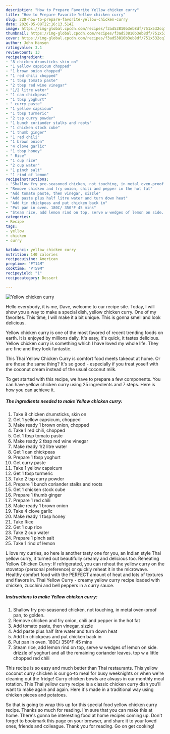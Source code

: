 ```yaml
---
description: "How to Prepare Favorite Yellow chicken curry"
title: "How to Prepare Favorite Yellow chicken curry"
slug: 228-how-to-prepare-favorite-yellow-chicken-curry
date: 2020-05-08T22:16:13.514Z
image: https://img-global.cpcdn.com/recipes/f3ad53810b3eb8df/751x532cq70/yellow-chicken-curry-recipe-main-photo.jpg
thumbnail: https://img-global.cpcdn.com/recipes/f3ad53810b3eb8df/751x532cq70/yellow-chicken-curry-recipe-main-photo.jpg
cover: https://img-global.cpcdn.com/recipes/f3ad53810b3eb8df/751x532cq70/yellow-chicken-curry-recipe-main-photo.jpg
author: John Hansen
ratingvalue: 3.1
reviewcount: 13
recipeingredient:
- "8 chicken drumsticks skin on"
- "1 yellow capsicum chopped"
- "1 brown onion chopped"
- "1 red chili chopped"
- "1 tbsp tomato paste"
- "2 tbsp red wine vinegar"
- "1/2 litre water"
- "1 can chickpeas"
- "1 tbsp yoghurt"
- " curry paste"
- "1 yellow capsicum"
- "1 tbsp turmeric"
- "2 tsp curry powder"
- "1 bunch coriander stalks and roots"
- "1 chicken stock cube"
- "1 thumb ginger"
- "1 red chili"
- "1 brown onion"
- "4 clove garlic"
- "1 tbsp honey"
- " Rice"
- "1 cup rice"
- "2 cup water"
- "1 pinch salt"
- "1 rind of lemon"
recipeinstructions:
- "Shallow fry pre-seasoned chicken, not touching, in metal oven-proof pan, to golden."
- "Remove chicken and fry onion, chili and pepper in the hot fat"
- "Add tomato paste, then vinegar, sizzle"
- "Add paste plus half litre water and turn down heat"
- "Add tin chickpeas and put chicken back in"
- "Put pan in oven. 180C/ 350°F 45 mins"
- "Steam rice, add lemon rind on top, serve w wedges of lemon on side. drizzle of yoghurt and all the remaining coriander leaves. top w a little chopped red chili"
categories:
- Recipe
tags:
- yellow
- chicken
- curry

katakunci: yellow chicken curry 
nutrition: 140 calories
recipecuisine: American
preptime: "PT14M"
cooktime: "PT59M"
recipeyield: "1"
recipecategory: Dessert

---
```



![Yellow chicken curry](https://img-global.cpcdn.com/recipes/f3ad53810b3eb8df/751x532cq70/yellow-chicken-curry-recipe-main-photo.jpg)

Hello everybody, it is me, Dave, welcome to our recipe site. Today, I will show you a way to make a special dish, yellow chicken curry. One of my favorites. This time, I will make it a bit unique. This is gonna smell and look delicious.

Yellow chicken curry is one of the most favored of recent trending foods on earth. It is enjoyed by millions daily. It's easy, it's quick, it tastes delicious. Yellow chicken curry is something which I have loved my whole life. They are fine and they look fantastic.

This Thai Yellow Chicken Curry is comfort food meets takeout at home. Or are those the same thing? It&#39;s so good - especially if you treat yoself with the coconut cream instead of the usual coconut milk.


To get started with this recipe, we have to prepare a few components. You can have yellow chicken curry using 25 ingredients and 7 steps. Here is how you can achieve it.

<!--inarticleads1-->

##### The ingredients needed to make Yellow chicken curry:

1. Take 8 chicken drumsticks, skin on
1. Get 1 yellow capsicum, chopped
1. Make ready 1 brown onion, chopped
1. Take 1 red chili, chopped
1. Get 1 tbsp tomato paste
1. Make ready 2 tbsp red wine vinegar
1. Make ready 1/2 litre water
1. Get 1 can chickpeas
1. Prepare 1 tbsp yoghurt
1. Get  curry paste
1. Take 1 yellow capsicum
1. Get 1 tbsp turmeric
1. Take 2 tsp curry powder
1. Prepare 1 bunch coriander stalks and roots
1. Get 1 chicken stock cube
1. Prepare 1 thumb ginger
1. Prepare 1 red chili
1. Make ready 1 brown onion
1. Take 4 clove garlic
1. Make ready 1 tbsp honey
1. Take  Rice
1. Get 1 cup rice
1. Take 2 cup water
1. Prepare 1 pinch salt
1. Take 1 rind of lemon


L love my curries, so here is another tasty one for you, an Indian style Thai yellow curry, it turned out beautifully creamy and delicious too. Reheating Yellow Chicken Curry: If refrigerated, you can reheat the yellow curry on the stovetop (personal preference) or quickly reheat it in the microwave. Healthy comfort food with the PERFECT amount of heat and lots of textures and flavors in. Thai Yellow Curry - creamy yellow curry recipe loaded with chicken, zucchini and bell peppers in a curry sauce. 

<!--inarticleads2-->

##### Instructions to make Yellow chicken curry:

1. Shallow fry pre-seasoned chicken, not touching, in metal oven-proof pan, to golden.
1. Remove chicken and fry onion, chili and pepper in the hot fat
1. Add tomato paste, then vinegar, sizzle
1. Add paste plus half litre water and turn down heat
1. Add tin chickpeas and put chicken back in
1. Put pan in oven. 180C/ 350°F 45 mins
1. Steam rice, add lemon rind on top, serve w wedges of lemon on side. drizzle of yoghurt and all the remaining coriander leaves. top w a little chopped red chili


This recipe is so easy and much better than Thai restaurants. This yellow coconut curry chicken is our go-to meal for busy weeknights or when we&#39;re cleaning out the fridge! Curry chicken bowls are always in our monthly meal rotation. This Thai yellow curry recipe is a classic chicken curry dish you&#39;ll want to make again and again. Here it&#39;s made in a traditional way using chicken pieces and potatoes. 

So that is going to wrap this up for this special food yellow chicken curry recipe. Thanks so much for reading. I'm sure that you can make this at home. There's gonna be interesting food at home recipes coming up. Don't forget to bookmark this page on your browser, and share it to your loved ones, friends and colleague. Thank you for reading. Go on get cooking!
